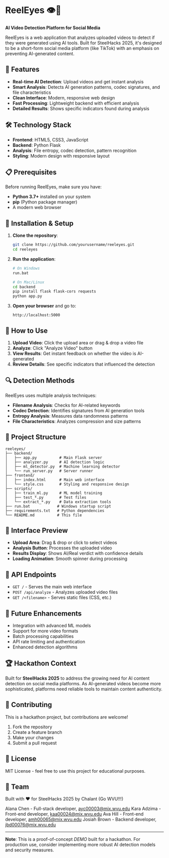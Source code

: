 # ReelEyes 👁️🤖

**AI Video Detection Platform for Social Media**

ReelEyes is a web application that analyzes uploaded videos to detect if they were generated using AI tools. Built for SteelHacks 2025, it's designed to be a short-form social media platform (like TikTok) with an emphasis on preventing AI-generated content.

## 🚀 Features

- **Real-time AI Detection**: Upload videos and get instant analysis
- **Smart Analysis**: Detects AI generation patterns, codec signatures, and file characteristics
- **Clean Interface**: Modern, responsive web design
- **Fast Processing**: Lightweight backend with efficient analysis
- **Detailed Results**: Shows specific indicators found during analysis

## 🛠️ Technology Stack

- **Frontend**: HTML5, CSS3, JavaScript
- **Backend**: Python Flask
- **Analysis**: File entropy, codec detection, pattern recognition
- **Styling**: Modern design with responsive layout

## 📋 Prerequisites

Before running ReelEyes, make sure you have:

- **Python 3.7+** installed on your system
- **pip** (Python package manager)
- A modern web browser

## 🔧 Installation & Setup

1. **Clone the repository**:
   ```bash
   git clone https://github.com/yourusername/reeleyes.git
   cd reeleyes
   ```

2. **Run the application**:
   ```bash
   # On Windows
   run.bat
   
   # On Mac/Linux
   cd backend
   pip install flask flask-cors requests
   python app.py
   ```

3. **Open your browser** and go to:
   ```
   http://localhost:5000
   ```

## 🎯 How to Use

1. **Upload Video**: Click the upload area or drag & drop a video file
2. **Analyze**: Click "Analyze Video" button
3. **View Results**: Get instant feedback on whether the video is AI-generated
4. **Review Details**: See specific indicators that influenced the detection

## 🔍 Detection Methods

ReelEyes uses multiple analysis techniques:

- **Filename Analysis**: Checks for AI-related keywords
- **Codec Detection**: Identifies signatures from AI generation tools
- **Entropy Analysis**: Measures data randomness patterns
- **File Characteristics**: Analyzes compression and size patterns

## 📁 Project Structure

```
reeleyes/
├── backend/
│   ├── app.py          # Main Flask server
│   ├── analyzer.py     # AI detection logic
│   ├── ml_detector.py  # Machine learning detector
│   └── run_server.py   # Server runner
├── frontend/
│   ├── index.html      # Main web interface
│   └── style.css       # Styling and responsive design
├── scripts/
│   ├── train_ml.py     # ML model training
│   ├── test_*.py       # Test files
│   └── extract_*.py    # Data extraction tools
├── run.bat            # Windows startup script
├── requirements.txt   # Python dependencies
└── README.md          # This file
```

## 🎨 Interface Preview

- **Upload Area**: Drag & drop or click to select videos
- **Analysis Button**: Processes the uploaded video
- **Results Display**: Shows AI/Real verdict with confidence details
- **Loading Animation**: Smooth spinner during processing

## 🚀 API Endpoints

- `GET /` - Serves the main web interface
- `POST /api/analyze` - Analyzes uploaded video files
- `GET /<filename>` - Serves static files (CSS, etc.)

## 🔮 Future Enhancements

- Integration with advanced ML models
- Support for more video formats
- Batch processing capabilities
- API rate limiting and authentication
- Enhanced detection algorithms

## 🏆 Hackathon Context

Built for **SteelHacks 2025** to address the growing need for AI content detection on social media platforms. As AI-generated videos become more sophisticated, platforms need reliable tools to maintain content authenticity.

## 🤝 Contributing

This is a hackathon project, but contributions are welcome!

1. Fork the repository
2. Create a feature branch
3. Make your changes
4. Submit a pull request

## 📄 License

MIT License - feel free to use this project for educational purposes.

## 👥 Team

Built with ❤️ for SteelHacks 2025 by Chalant (Go WVU!!!)

Alana Chen - Full-stack developer, ayc00003@mix.wvu.edu
Kara Adzima - Front-end developer, kaa00024@mix.wvu.edu
Ava Hill - Front-end developer, amh00065@mix.wvu.edu
Josiah Brown - Backend developer, jbd00076@mix.wvu.edu

---

**Note**: This is a proof-of-concept *DEMO* built for a hackathon. For production use, consider implementing more robust AI detection models and security measures.
